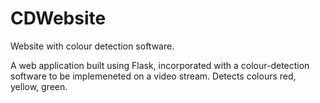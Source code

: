 # CDWebsite
Website with colour detection software.

A web application built using Flask, incorporated with a colour-detection software to be implemeneted on a video stream. 
Detects colours red, yellow, green.
